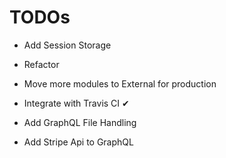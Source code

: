 # TODOs

- Add Session Storage
- Refactor
- Move more modules to External for production

- Integrate with Travis CI ✔
- Add GraphQL File Handling
- Add Stripe Api to GraphQL
